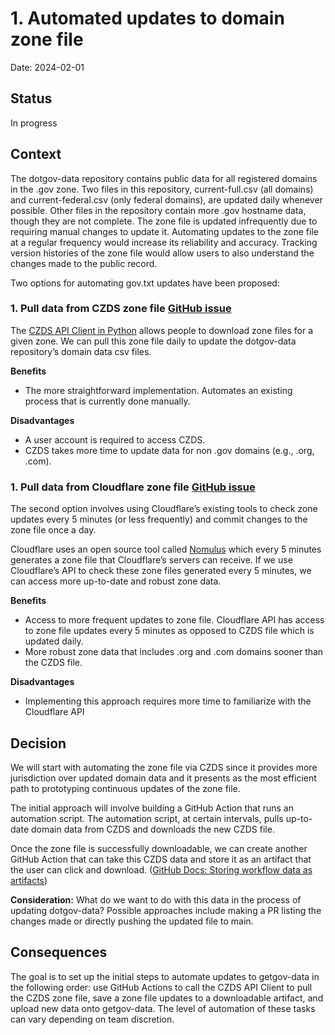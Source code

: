 # 1. Automated updates to domain zone file
Date: 2024-02-01

## Status
In progress

## Context
The dotgov-data repository contains public data for all registered domains in the .gov zone. Two files in this repository, current-full.csv (all domains) and current-federal.csv (only federal domains), are updated daily whenever possible. Other files in the repository contain more .gov hostname data, though they are not complete. The zone file is updated infrequently due to requiring manual changes to update it. Automating updates to the zone file at a regular frequency would increase its reliability and accuracy. Tracking version histories of the zone file would allow users to also understand the changes made to the public record.

Two options for automating gov.txt updates have been proposed:
### 1. Pull data from CZDS zone file [GitHub issue](https://github.com/cisagov/dotgov-data/issues/107)
The [CZDS API Client in Python](https://github.com/icann/czds-api-client-python) allows people to download zone files for a given zone. We can pull this zone file daily to update the dotgov-data repository’s domain data csv files.

**Benefits**
- The more straightforward implementation. Automates an existing process that is currently done manually.

**Disadvantages**
- A user account is required to access CZDS.
- CZDS takes more time to update data for non .gov domains (e.g., .org, .com).

### 1. Pull data from Cloudflare zone file [GitHub issue](https://github.com/cisagov/dotgov-data/pull/108)
The second option involves using Cloudflare’s existing tools to check zone updates every 5 minutes (or less frequently) and commit changes to the zone file once a day. 

Cloudflare uses an open source tool called [Nomulus](https://github.com/google/nomulus) which every 5 minutes generates a zone file that Cloudflare’s servers can receive. If we use Cloudflare’s API to check these zone files generated every 5 minutes, we can access more up-to-date and robust zone data.

**Benefits**
- Access to more frequent updates to zone file. Cloudflare API has access to zone file updates every 5 minutes as opposed to CZDS file which is updated daily.
- More robust zone data that includes .org and .com domains sooner than the CZDS file.

**Disadvantages**
- Implementing this approach requires more time to familiarize with the Cloudflare API

## Decision
We will start with automating the zone file via CZDS since it provides more jurisdiction over updated domain data and it presents as the most efficient path to prototyping continuous updates of the zone file.

The initial approach will involve building a GitHub Action that runs an automation script. The automation script, at certain intervals, pulls up-to-date domain data from CZDS and downloads the new CZDS file.

Once the zone file is successfully downloadable, we can create another GitHub Action that can take this CZDS data and store it as an artifact that the user can click and download. ([GitHub Docs: Storing workflow data as artifacts](https://docs.github.com/en/actions/using-workflows/storing-workflow-data-as-artifacts))

**Consideration:** What do we want to do with this data in the process of updating dotgov-data? Possible approaches include making a PR listing the changes made or directly pushing the updated file to main.

## Consequences
The goal is to set up the initial steps to automate updates to getgov-data in the following order: use GitHub Actions to call the CZDS API Client to pull the CZDS zone file, save a zone file updates to a downloadable artifact, and upload new data onto getgov-data. The level of automation of these tasks can vary depending on team discretion.





